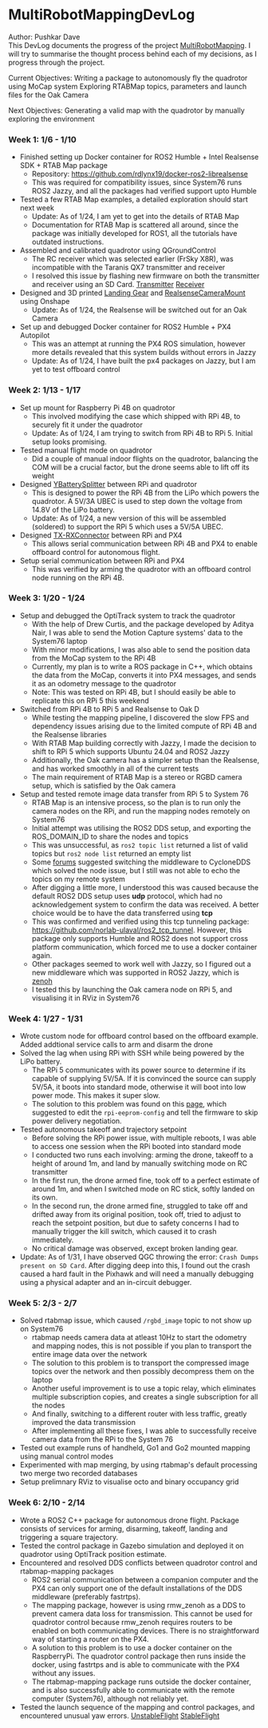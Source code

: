 # MultiRobotMappingDevLog
Author: Pushkar Dave \
This DevLog documents the progress of the project [MultiRobotMapping](https://github.com/rdlynx19/MultiRobotMapping). I will try to summarise the thought process behind each of my decisions, as I progress through the project.

Current Objectives:
Writing a package to autonomously fly the quadrotor using MoCap system
Exploring RTABMap topics, parameters and launch files for the Oak Camera

Next Objectives:
Generating a valid map with the quadrotor by manually exploring the environment


### Week 1: 1/6 - 1/10
- Finished setting up Docker container for ROS2 Humble + Intel Realsense SDK + RTAB Map package
    - Repository: https://github.com/rdlynx19/docker-ros2-librealsense
    - This was required for compatibility issues, since System76 runs ROS2 Jazzy, and all the packages had verified support upto Humble
- Tested a few RTAB Map examples, a detailed exploration should start next week
    - Update: As of 1/24, I am yet to get into the details of RTAB Map
    - Documentation for RTAB Map is scattered all around, since the package was initially developed for ROS1, all the tutorials have outdated instructions.
- Assembled and calibrated quadrotor using QGroundControl
    - The RC receiver which was selected earlier (FrSky X8R), was incompatible with the Taranis QX7 transmitter and receiver
    - I resolved this issue by flashing new firmware on both the transmitter and receiver using an SD Card. [Transmitter](https://www.youtube.com/watch?v=dJ4dSKjrLxk)
    [Receiver](https://www.youtube.com/watch?v=On-vrm4KWxY)
- Designed and 3D printed [Landing Gear](https://github.com/rdlynx19/MultiRobotMapping/blob/main/images/LandingGear.png) and [RealsenseCameraMount](https://github.com/rdlynx19/MultiRobotMapping/blob/main/images/RealsenseMount.png) using Onshape
    - Update: As of 1/24, the Realsense will be switched out for an Oak Camera
- Set up and debugged Docker container for ROS2 Humble + PX4 Autopilot
    - This was an attempt at running the PX4 ROS simulation, however more details revealed that this system builds without errors in Jazzy
    - Update: As of 1/24, I have built the px4 packages on Jazzy, but I am yet to test offboard control

### Week 2: 1/13 - 1/17
- Set up mount for Raspberry Pi 4B on quadrotor
    - This involved modifying the case which shipped with RPi 4B, to securely fit it under the quadrotor
    - Update: As of 1/24, I am trying to switch from RPi 4B to RPi 5. Initial setup looks promising.
- Tested manual flight mode on quadrotor
    - Did a couple of manual indoor flights on the quadrotor, balancing the COM will be a crucial factor, but the drone seems able to lift off its weight
- Designed [YBatterySplitter](https://github.com/rdlynx19/MultiRobotMapping/blob/main/images/YBatterySplitter.jpg) between RPi and quadrotor
    - This is designed to power the RPi 4B from the LiPo which powers the quadrotor. A 5V/3A UBEC is used to step down the voltage from 14.8V of the LiPo battery.
    - Update: As of 1/24, a new version of this will be assembled (soldered) to support the RPi 5 which uses a 5V/5A UBEC.
- Designed [TX-RXConnector](https://github.com/rdlynx19/MultiRobotMapping/blob/main/images/TELEM2Pi.jpg) between RPi and PX4
    - This allows serial communication between RPi 4B and PX4 to enable offboard control for autonomous flight.
- Setup serial communication between RPi and PX4
    - This was verified by arming the quadrotor with an offboard control node running on the RPi 4B.

### Week 3: 1/20 - 1/24
- Setup and debugged the OptiTrack system to track the quadrotor
    - With the help of Drew Curtis, and the package developed by Aditya Nair, I was able to send the Motion Capture systems' data to the System76 laptop
    - With minor modifications, I was also able to send the position data from the MoCap system to the RPi 4B
    - Currently, my plan is to write a ROS package in C++, which obtains the data from the MoCap, converts it into PX4 messages, and sends it as an odometry message to the quadrotor
    - Note: This was tested on RPi 4B, but I should easily be able to replicate this on RPi 5 this weekend
- Switched from RPi 4B to RPi 5 and Realsense to Oak D
    - While testing the mapping pipeline, I discovered the slow FPS and dependency issues arising due to the limited compute of RPi 4B and the Realsense libraries
    - With RTAB Map building correctly with Jazzy, I made the decision to shift to RPi 5 which supports Ubuntu 24.04 and ROS2 Jazzy
    - Additionally, the Oak camera has a simpler setup than the Realsense, and has worked smoothly in all of the current tests
    - The main requirement of RTAB Map is a stereo or RGBD camera setup, which is satisfied by the Oak camera
- Setup and tested remote image data transfer from RPi 5 to System 76
    - RTAB Map is an intensive process, so the plan is to run only the camera nodes on the RPi, and run the mapping nodes remotely on System76
    - Initial attempt was utilising the ROS2 DDS setup, and exporting the ROS_DOMAIN_ID to share the nodes and topics
    - This was unsuccessful, as `ros2 topic list` returned a list of valid topics but `ros2 node list` returned an empty list
    - Some [forums](https://robotics.stackexchange.com/questions/113412/ros2-humble-nodes-and-topics-dont-show-up) suggested switching the middleware to CycloneDDS which solved the node issue, but I still was not able to echo the topics on my remote system
    - After digging a little more, I understood this was caused because the default ROS2 DDS setup uses **udp** protocol, which had no acknowledgement system to confirm the data was received. A better choice would be to have the data transferred using **tcp**
    - This was confirmed and verified using this tcp tunneling package: https://github.com/norlab-ulaval/ros2_tcp_tunnel. However, this package only supports Humble and ROS2 does not support cross platform communication, which forced me to use a docker container again.
    - Other packages seemed to work well with Jazzy, so I figured out a new middleware which was supported in ROS2 Jazzy, which is [zenoh](https://github.com/norlab-ulaval/ros2_tcp_tunnel)
    - I tested this by launching the Oak camera node on RPi 5, and visualising it in RViz in System76

### Week 4: 1/27 - 1/31
- Wrote custom node for offboard control based on the offboard example. Added addtional service calls to arm and disarm the drone
- Solved the lag when using RPi with SSH while being powered by the LiPo battery.
  - The RPi 5 communicates with its power source to determine if its capable of supplying 5V/5A. If it is convinced the source can supply 5V/5A, it boots into standard mode, otherwise it will boot into low power mode. This makes it super slow.
  - The solution to this problem was found on this [page](https://pichondria.com/usb-pd-2-0-3-0-to-5v-5a-converter-for-raspberrypi-5-tutorial/), which suggested to edit the `rpi-eeprom-config` and tell the firmware to skip power delivery negotiation.
- Tested autonomous takeoff and trajectory setpoint
    - Before solving the RPi power issue, with multiple reboots, I was able to access one session when the RPi booted into standard mode
    - I conducted two runs each involving: arming the drone, takeoff to a height of around 1m, and land by manually switching mode on RC transmitter
    - In the first run, the drone armed fine, took off to a perfect estimate of around 1m, and when I switched mode on RC stick, softly landed on its own.
    - In the second run, the drone armed fine, struggled to take off and drifted away from its original position, took off, tried to adjust to reach the setpoint position, but due to safety concerns I had to manually trigger the kill switch, which caused it to crash immediately.
    - No critical damage was observed, except broken landing gear.
- Update: As of 1/31, I have observed QGC throwing the error: `Crash Dumps present on SD Card`. After digging deep into this, I found out the crash caused a hard fault in the Pixhawk and will need a manually debugging using a physical adapter and an in-circuit debugger.

### Week 5: 2/3 - 2/7
- Solved rtabmap issue, which caused `/rgbd_image` topic to not show up on System76
    - rtabmap needs camera data at atleast 10Hz to start the odometry and mapping nodes, this is not possible if you plan to transport the entire image data over the network
    - The solution to this problem is to transport the compressed image topics over the network and then possibly decompress them on the laptop
    - Another useful improvement is to use a topic relay, which eliminates multiple subscription copies, and creates a single subscription for all the nodes
    - And finally, switching to a different router with less traffic, greatly improved the data transmission
    - After implementing all these fixes, I was able to successfully receive camera data from the RPi to the System 76
- Tested out example runs of handheld, Go1 and Go2 mounted mapping using manual control modes
- Experimented with map merging, by using rtabmap's default processing two merge two recorded databases
- Setup prelimnary RViz to visualise octo and binary occupancy grid

### Week 6: 2/10 - 2/14
- Wrote a ROS2 C++ package for autonomous drone flight. Package consists of services for arming, disarming, takeoff, landing and triggering a square trajectory.
- Tested the control package in Gazebo simulation and deployed it on quadrotor using OptiTrack position estimate.
- Encountered and resolved DDS conflicts between quadrotor control and rtabmap-mapping packages
    - ROS2 serial communication between a companion computer and the PX4 can only support one of the default installations of the DDS middleware (preferably fastrtps). 
    - The mapping package, however is using rmw_zenoh as a DDS to prevent camera data loss for transmission. This cannot be used for quadrotor control because rmw_zenoh requires routers to be enabled on both communicating devices. There is no straightforward way of starting a router on the PX4.
    - A solution to this problem is to use a docker container on the RaspberryPi. The quadrotor control package then runs inside the docker, using fastrtps and is able to communicate with the PX4 without any issues.
    - The rtabmap-mapping package runs outside the docker container, and is also successfully able to communicate with the remote computer (System76), although not reliably yet.
- Tested the launch sequence of the mapping and control packages, and encountered unusual yaw errors. [UnstableFlight](https://github.com/rdlynx19/MultiRobotMapping/blob/main/images/yawFail.mp4) [StableFlight](https://github.com/rdlynx19/MultiRobotMapping/blob/main/images/stableSquare.mp4)
